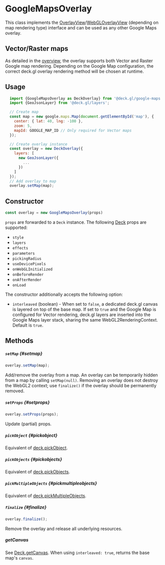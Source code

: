 # GoogleMapsOverlay

This class implements the [OverlayView](https://developers.google.com/maps/documentation/javascript/reference/overlay-view#OverlayView)/[WebGLOverlayView](https://developers.google.com/maps/documentation/javascript/reference/webgl#WebGLOverlayView) (depending on map rendering type) interface and can be used as any other Google Maps overlay.

## Vector/Raster maps

As detailed in the [overview](./overview.md), the overlay supports both Vector and Raster Google map rendering. Depending on the Google Map configuration, the correct deck.gl overlay rendering method will be chosen at runtime.

## Usage

```js
  import {GoogleMapsOverlay as DeckOverlay} from '@deck.gl/google-maps';
  import {GeoJsonLayer} from '@deck.gl/layers';

  // Create map
  const map = new google.maps.Map(document.getElementById('map'), {
    center: { lat: 40, lng: -100 },
    zoom: 5,
    mapId: GOOGLE_MAP_ID // Only required for Vector maps
  });

  // Create overlay instance
  const overlay = new DeckOverlay({
    layers: [
      new GeoJsonLayer({
        ...
      })
    ]
  });
  // Add overlay to map
  overlay.setMap(map);
```


## Constructor

```js
const overlay = new GoogleMapsOverlay(props)
```

`props` are forwarded to a `Deck` instance. The following [Deck](../core/deck.md) props are supported:

- `style`
- `layers`
- `effects`
- `parameters`
- `pickingRadius`
- `useDevicePixels`
- `onWebGLInitialized`
- `onBeforeRender`
- `onAfterRender`
- `onLoad`

The constructor additionally accepts the following option:

- `interleaved` (boolean) - When set to `false`, a dedicated deck.gl canvas is layered on top of the base map. If set to `true` and the Google Map is configured for Vector rendering, deck.gl layers are inserted into the Google Maps layer stack, sharing the same WebGL2RenderingContext. Default is `true`.

## Methods

##### `setMap` {#setmap}

```js
overlay.setMap(map);
```

Add/remove the overlay from a map. An overlay can be temporarily hidden from a map by calling `setMap(null)`. Removing an overlay does not destroy the WebGL2 context; use `finalize()` if the overlay should be permanently removed.

##### `setProps` {#setprops}

```js
overlay.setProps(props);
```

Update (partial) props.

##### `pickObject` {#pickobject}

Equivalent of [deck.pickObject](../core/deck.md).

##### `pickObjects` {#pickobjects}

Equivalent of [deck.pickObjects](../core/deck.md).

##### `pickMultipleObjects` {#pickmultipleobjects}

Equivalent of [deck.pickMultipleObjects](../core/deck.md).

##### `finalize` {#finalize}

```js
overlay.finalize();
```

Remove the overlay and release all underlying resources.

##### getCanvas

See [Deck.getCanvas](../core/deck.md#getcanvas). When using `interleaved: true`, returns the base map's `canvas`.